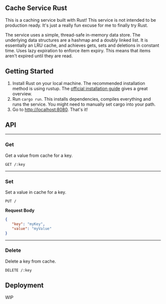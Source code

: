 ## Cache Service Rust

This is a caching service built with Rust! This service is not intended to be production ready.
It's just a really fun excuse for me to finally try Rust.

The service uses a simple, thread-safe in-memory data store. The underlying data structures
are a hashmap and a doubly linked list. It is essentially an LRU cache, and achieves gets, sets
and deletions in constant time. Uses lazy expiration to enforce item expiry. This means that 
items aren't expired until they are read.

## Getting Started

1. Install Rust on your local machine. The recommended installation method is using rustup. The 
   [official installation guide](https://www.rust-lang.org/tools/install) gives a great overview.
2. Run `cargo run`. This installs dependencies, compiles everything and runs the service. You
   might need to manually set cargo into your path.
3. Go to [http://localhost:8080](http://localhost:8080). That's it!

## API

---
### Get
Get a value from cache for a key.
```http request
GET /:key
```
---
### Set
Set a value in cache for a key.
```http request
PUT /
```

**Request Body**
```json
{
   "key": "myKey",
   "value": "myValue"
}
```

---
### Delete
Delete a key from cache.
```http request
DELETE /:key
```

## Deployment

WIP
